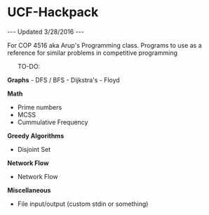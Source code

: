 # UCF-Hackpack
<p>--- Updated 3/28/2016 ---</p>
For COP 4516 aka Arup's Programming class. Programs to use as a reference for similar problems in competitive programming 

<p><ul>TO-DO:</ul></p>
<b>Graphs</b>
- DFS / BFS
- Dijkstra's
- Floyd

<b>Math</b>
- Prime numbers
- MCSS
- Cummulative Frequency

<b>Greedy Algorithms</b>
- Disjoint Set

<b>Network Flow</b>
- Network Flow

<b>Miscellaneous</b>
- File input/output (custom stdin or something)
